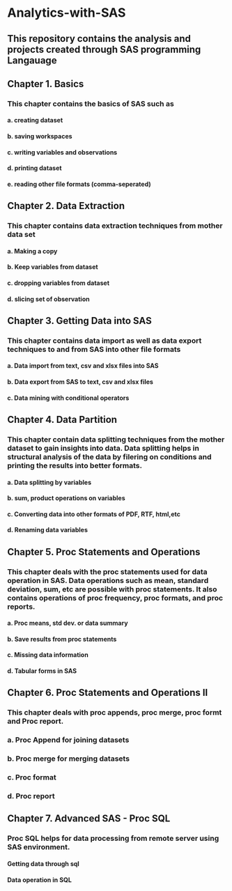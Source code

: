 # Analytics-with-SAS

## This repository contains the analysis and projects created through SAS programming Langauage

## Chapter 1. Basics

### This chapter contains the basics of SAS such as 
#### a. creating dataset
#### b. saving workspaces
#### c. writing variables and observations
#### d. printing dataset
#### e. reading other file formats (comma-seperated)

## Chapter 2. Data Extraction

### This chapter contains data extraction techniques from mother data set
#### a. Making a copy
#### b. Keep variables from dataset
#### c. dropping variables from dataset
#### d. slicing set of observation

## Chapter 3. Getting Data into SAS

### This chapter contains data import as well as data export techniques to and from SAS into other file formats

#### a. Data import from text, csv and xlsx files into SAS 
#### b. Data export from SAS to text, csv and xlsx files
#### c. Data mining with conditional operators

## Chapter 4. Data Partition

### This chapter contain data splitting techniques from the mother dataset to gain insights into data. Data splitting helps in structural analysis of the data by filering on conditions and printing the results into better formats.

#### a. Data splitting by variables
#### b. sum, product operations on variables
#### c. Converting data into other formats of PDF, RTF, html,etc
#### d. Renaming data variables

## Chapter 5. Proc Statements and Operations

### This chapter deals with the proc statements used for data operation in SAS. Data operations such as mean, standard deviation, sum, etc are possible with proc statements. It also contains operations of proc frequency, proc formats, and proc reports.

#### a. Proc means, std dev. or data summary
#### b. Save results from proc statements
#### c. Missing data information
#### d. Tabular forms in SAS

## Chapter 6. Proc Statements and Operations II

### This chapter deals with proc appends, proc merge, proc formt and Proc report. 

### a. Proc Append for joining datasets
### b. Proc merge for merging datasets
### c. Proc format 
### d. Proc report

## Chapter 7. Advanced SAS - Proc SQL

### Proc SQL helps for data processing from remote server using SAS environment.

#### Getting data through sql
#### Data operation in SQL
